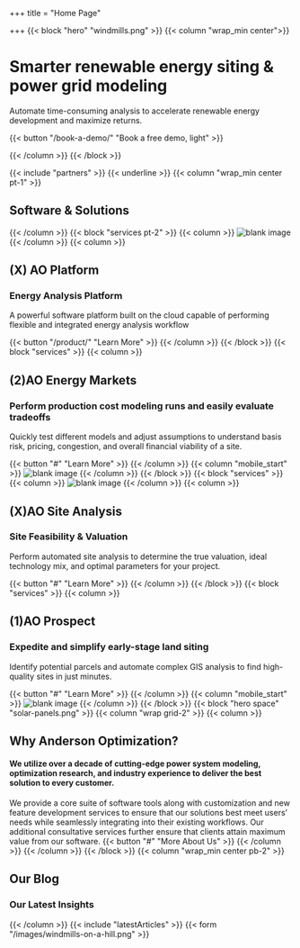+++
title = "Home Page"

+++
{{< block "hero" "windmills.png" >}}
{{< column "wrap_min center">}}

# Smarter renewable energy siting & power grid modeling 

Automate time-consuming analysis to accelerate renewable energy development and maximize returns.

{{< button "/book-a-demo/" "Book a free demo, light" >}}

{{< /column >}}
{{< /block >}}

{{< include "partners" >}}
{{< underline >}}
{{< column "wrap_min center pt-1" >}}

## Software & Solutions


{{< /column >}}
{{< block "services pt-2" >}}
{{< column >}}
![blank image](/images/solar-panels.png)
{{< /column >}}
{{< column >}}

## (X) AO Platform

### Energy Analysis Platform

A powerful software platform built on the cloud capable of performing flexible and integrated energy analysis workflow

{{< button "/product/" "Learn More" >}}
{{< /column >}}
{{< /block >}}
{{< block "services" >}}
{{< column >}}

## (2)AO Energy Markets

### Perform production cost modeling runs and easily evaluate tradeoffs

Quickly test different models and adjust assumptions to understand basis risk, pricing, congestion, and overall financial viability of a site.

{{< button "#" "Learn More" >}}
{{< /column >}}
{{< column "mobile_start" >}}
![blank image](/images/solar-panels.png)
{{< /column >}}
{{< /block >}}
{{< block "services" >}}
{{< column >}}
![blank image](/images/solar-panels.png)
{{< /column >}}
{{< column >}}

## (X)AO Site Analysis

### Site Feasibility & Valuation

Perform automated site analysis to determine the true valuation, ideal technology mix, and optimal parameters for your project.

{{< button "#" "Learn More" >}}
{{< /column >}}
{{< /block >}}
{{< block "services" >}}
{{< column >}}

## (1)AO Prospect

### Expedite and simplify early-stage land siting

Identify potential parcels and automate complex GIS analysis to find high-quality sites in just minutes.

{{< button "#" "Learn More" >}}
{{< /column >}}
{{< column "mobile_start" >}}
![blank image](/images/solar-panels.png)
{{< /column >}}
{{< /block >}}
{{< block "hero space" "solar-panels.png" >}}
{{< column "wrap grid-2" >}}
{{< column >}}

## Why Anderson Optimization?

#### We utilize over a decade of cutting-edge power system modeling, optimization research, and industry experience to deliver the best solution to every customer.

We provide a core suite of software tools along with customization and new feature development services to ensure that our solutions best meet users’ needs while seamlessly integrating into their existing workflows. Our additional consultative services further ensure that clients attain maximum value from our software.
{{< button "#" "More About Us" >}}
{{< /column >}}
{{< /column >}}
{{< /block >}}
{{< column "wrap_min center pb-2" >}}

## Our Blog

### Our Latest Insights

{{< /column >}}
{{< include "latestArticles" >}}
{{< form "/images/windmills-on-a-hill.png" >}}
